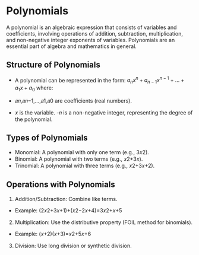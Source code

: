# Polynomials

A polynomial is an algebraic expression that consists of variables and coefficients, involving operations of addition, subtraction, multiplication, and non-negative integer exponents of variables. Polynomials are an essential part of algebra and mathematics in general.

## Structure of Polynomials

- A polynomial can be represented in the form: $a_n x^n + a_{n-1} x^{n-1} + ... + a_1 x + a_0$ where:

- 𝑎𝑛,𝑎𝑛−1,...,𝑎1,𝑎0 are coefficients (real numbers).
- 𝑥 is the variable.
-𝑛 is a non-negative integer, representing the degree of the polynomial.

## Types of Polynomials
- Monomial: A polynomial with only one term (e.g., 3𝑥2).
- Binomial: A polynomial with two terms (e.g., 𝑥2+3𝑥).
- Trinomial: A polynomial with three terms (e.g., 𝑥2+3𝑥+2).

## Operations with Polynomials
1. Addition/Subtraction: Combine like terms.
- Example: (2𝑥2+3𝑥+1)+(𝑥2−2𝑥+4)=3𝑥2+𝑥+5
2. Multiplication: Use the distributive property (FOIL method for binomials).
- Example: (𝑥+2)(𝑥+3)=𝑥2+5𝑥+6
3. Division: Use long division or synthetic division.

